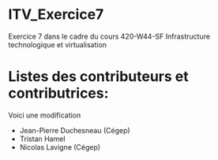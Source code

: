 # ITV_Exercice7

Exercice 7 dans le cadre du cours 420-W44-SF Infrastructure technologique et virtualisation

# Listes des contributeurs et contributrices:
Voici une modification
- Jean-Pierre Duchesneau (Cégep)
- Tristan Hamel
- Nicolas Lavigne (Cégep)
